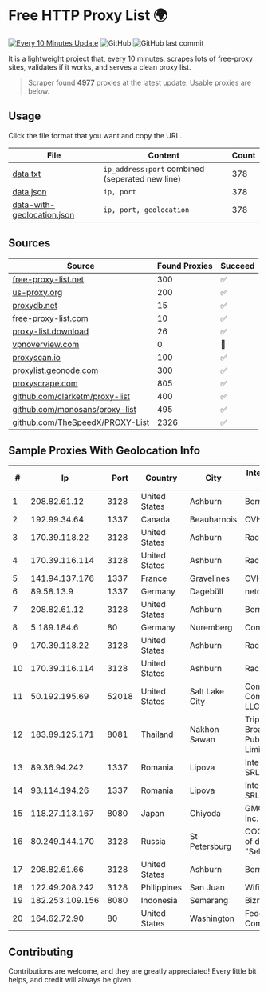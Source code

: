
# Free HTTP Proxy List 🌍

[![Every 10 Minutes Update](https://github.com/mertguvencli/http-proxy-list/actions/workflows/main.yml/badge.svg?branch=main)](https://github.com/mertguvencli/http-proxy-list/actions/workflows/main.yml)
![GitHub](https://img.shields.io/github/license/mertguvencli/http-proxy-list)
![GitHub last commit](https://img.shields.io/github/last-commit/mertguvencli/http-proxy-list)

It is a lightweight project that, every 10 minutes, scrapes lots of free-proxy sites, validates if it works, and serves a clean proxy list.


> Scraper found **4977** proxies at the latest update. Usable proxies are below.

## Usage

Click the file format that you want and copy the URL.


|File|Content|Count|
|----|-------|-----|
|[data.txt](https://raw.githubusercontent.com/mertguvencli/http-proxy-list/main/proxy-list/data.txt)|`ip_address:port` combined (seperated new line)|378|
|[data.json](https://raw.githubusercontent.com/mertguvencli/http-proxy-list/main/proxy-list/data.json)|`ip, port`|378|
|[data-with-geolocation.json](https://raw.githubusercontent.com/mertguvencli/http-proxy-list/main/proxy-list/data-with-geolocation.json)|`ip, port, geolocation`|378|

## Sources

|Source|Found Proxies|Succeed|
|------|-------------|-------|
|[free-proxy-list.net](https://free-proxy-list.net)|300|✅|
|[us-proxy.org](https://www.us-proxy.org)|200|✅|
|[proxydb.net](http://proxydb.net)|15|✅|
|[free-proxy-list.com](https://free-proxy-list.com/?page=&port=&type%5B%5D=http&type%5B%5D=https&up_time=0&search=Search)|10|✅|
|[proxy-list.download](https://www.proxy-list.download/HTTP)|26|✅|
|[vpnoverview.com](https://vpnoverview.com/privacy/anonymous-browsing/free-proxy-servers)|0|🚫|
|[proxyscan.io](https://www.proxyscan.io)|100|✅|
|[proxylist.geonode.com](https://proxylist.geonode.com/api/proxy-list?limit=300&page=1&sort_by=lastChecked&sort_type=desc&protocols=http,https)|300|✅|
|[proxyscrape.com](https://api.proxyscrape.com/v2/?request=displayproxies&protocol=http&timeout=10000&country=all&ssl=all&anonymity=all)|805|✅|
|[github.com/clarketm/proxy-list](https://raw.githubusercontent.com/clarketm/proxy-list/master/proxy-list-raw.txt)|400|✅|
|[github.com/monosans/proxy-list](https://raw.githubusercontent.com/monosans/proxy-list/main/proxies/http.txt)|495|✅|
|[github.com/TheSpeedX/PROXY-List](https://raw.githubusercontent.com/TheSpeedX/PROXY-List/master/http.txt)|2326|✅|


## Sample Proxies With Geolocation Info

|#|Ip|Port|Country|City|Internet Service Provider|
|-|--|----|-------|----|-------------------------|
|1|208.82.61.12|3128|United States|Ashburn|Bernardi Sounds|
|2|192.99.34.64|1337|Canada|Beauharnois|OVH SAS|
|3|170.39.118.22|3128|United States|Ashburn|Rackdog, LLC|
|4|170.39.116.114|3128|United States|Ashburn|Rackdog, LLC|
|5|141.94.137.176|1337|France|Gravelines|OVH SAS|
|6|89.58.13.9|1337|Germany|Dagebüll|netcup GmbH|
|7|208.82.61.12|3128|United States|Ashburn|Bernardi Sounds|
|8|5.189.184.6|80|Germany|Nuremberg|Contabo GmbH|
|9|170.39.118.22|3128|United States|Ashburn|Rackdog, LLC|
|10|170.39.116.114|3128|United States|Ashburn|Rackdog, LLC|
|11|50.192.195.69|52018|United States|Salt Lake City|Comcast Cable Communications, LLC|
|12|183.89.125.171|8081|Thailand|Nakhon Sawan|Triple T Broadband Public Company Limited|
|13|89.36.94.242|1337|Romania|Lipova|Interkvm Host SRL|
|14|93.114.194.26|1337|Romania|Lipova|Interkvm Host SRL|
|15|118.27.113.167|8080|Japan|Chiyoda|GMO Internet, Inc.|
|16|80.249.144.170|3128|Russia|St Petersburg|OOO "Network of data-centers "Selectel"|
|17|208.82.61.66|3128|United States|Ashburn|Bernardi Sounds|
|18|122.49.208.242|3128|Philippines|San Juan|WifiCity, Inc|
|19|182.253.109.156|8080|Indonesia|Semarang|Biznet Metronet|
|20|164.62.72.90|80|United States|Washington|Federal Trade Commission|



## Contributing

Contributions are welcome, and they are greatly appreciated! Every
little bit helps, and credit will always be given.

